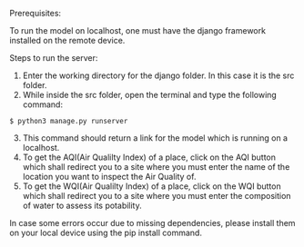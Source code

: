Prerequisites:

To run the model on localhost, one must have the django framework installed on the remote device.

Steps to run the server:
1. Enter the working directory for the django folder. In this case it is the src folder.
2. While inside the src folder, open the terminal and type the following command:
 ```Terminal
 $ python3 manage.py runserver
```
3. This command should return a link for the model which is running on a localhost.
4. To get the AQI(Air Qualilty Index) of a place, click on the AQI button which shall redirect you to a site where you must enter the name of the location you want to inspect the Air Quality of.
5. To get the WQI(Air Qualilty Index) of a place, click on the WQI button which shall redirect you to a site where you must enter the composition of water to assess its potability.

In case some errors occur due to missing dependencies, please install them on your local device using the pip install command.

